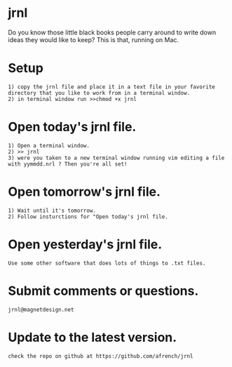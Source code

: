 # jrnl
Do you know those little black books people carry around to write down ideas they would like to keep? 
This is that, running on Mac. 

# Setup
	1) copy the jrnl file and place it in a text file in your favorite directory that you like to work from in a terminal window. 
	2) in terminal window run >>chmod +x jrnl

# Open today's jrnl file.
	1) Open a terminal window. 
	2) >> jrnl
	3) were you taken to a new terminal window running vim editing a file with yymmdd.nrl ? Then you're all set! 
	
# Open tomorrow's jrnl file. 
	1) Wait until it's tomorrow.
	2) Follow insturctions for "Open today's jrnl file. 

# Open yesterday's jrnl file. 
	Use some other software that does lots of things to .txt files. 
	
# Submit comments or questions. 
	jrnl@magnetdesign.net

# Update to the latest version. 
	check the repo on github at https://github.com/afrench/jrnl
